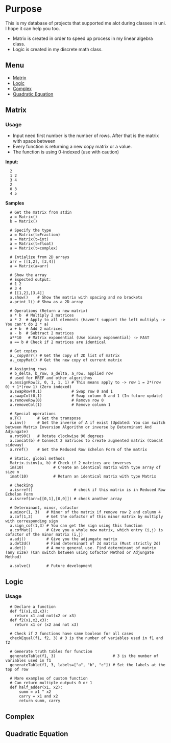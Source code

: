# Purpose
This is my database of projects that supported me alot during classes in uni. I hope it can help you too. 
* Matrix is created in order to speed up process in my linear algebra class.
* Logic is created in my discrete math class.
## Menu
* [Matrix](#matrix)
* [Logic](#logic)
* [Complex](#complex)
* [Quadratic Equation](#quadratic-equation)
## Matrix
### Usage
* Input need first number is the number of rows. After that is the matrix with space between
* Every function is returning a new copy matrix or a value.
* The function is using 0-indexed (use with caution)
 
**Input:**
```
  2
  1 2
  3 4
  2
  0 3
  4 5
```
**Samples**
``` python3
  # Get the matrix from stdin
  a = Matrix()
  b = Matrix()

  # Specify the type
  a = Matrix(t=Fraction)
  a = Matrix(t=int)
  a = Matrix(t=float)
  a = Matrix(t=complex)

  # Intialize from 2D arrays
  arr = [[1,2], [3,4]]
  a = Matrix(a=arr)

  # Show the array
  # Expected output:
  # 1 2
  # 3 4
  # [[1,2],[3,4]]
  a.show()    # Show the matrix with spacing and no brackets
  a.print_l() # Show as a 2D array

  # Operations (Return a new matrix)
  a * b  # Multiply 2 matrices
  a * 2  # Apply to all elements (Haven't support the left multiply -> You can't do 2 * a)
  a + b  # Add 2 matrices
  a - b  # Subtract 2 matrices
  a**10   # Matrix exponential (Use binary exponential) -> FAST
  a == b # Check if 2 matrices are identical

  # Get copies
  a._copyArr() # Get the copy of 2D list of matrix
  a._copyMat() # Get the new copy of current matrix

  # Assigning rows
  # b_delta, b_row, a_delta, a_row, applied row
  # used for RREF and other algorithms
  a.assignRow(2, 0, 1, 1, 1) # This means apply to -> row 1 = 2*(row 0) + 1*(row 1) (Zero indexed)
  a.swapRow(0,1)             # Swap row 0 and 1
  a.swapCol(0,1)             # Swap column 0 and 1 (In future update)
  a.removeRow(0)             # Remove row 0
  a.removeCol(1)             # Remove column 1

  # Special operations
  a.T()       # Get the transpose
  a.inv()     # Get the inverse of A if exist (Updated: You can switch between Matrix Inversion Algorithm or inverse by Determinant And Adjungate)
  a.rot90()   # Rotate clockwise 90 degrees
  a.concat(b) # Connect 2 matrices to create augmented matrix (Concat sideway)
  a.rref()    # Get the Reduced Row Echelon Form of the matrix

  # Static, global methods
  Matrix.isinv(a, b) # Check if 2 matrices are inverses
  im(10)             # Create an identical matrix with type array of size n
  imat(10)           # Return an identical matrix with type Matrix

  # Checking
  a.isrref()                  # check if this matrix is in Reduced Row Echelon Form
  a.isrref(arr=[[0,1],[0,0]]) # check another array

  # Determinant, minor, cofactor
  a.minor(1, 3)   # Minor of the matrix if remove row 2 and column 4
  a.cof(1,3)      # Get the cofactor of this minor matrix by multiply with corresponding sign
  a.sign_cof(1,3) # You can get the sign using this function
  a.cofMat()      # Give you a whole new matrix, which entry (i,j) is cofactor of the minor matrix (i,j)
  a.adj()         # Give you the adjungate matrix
  a.det2d()       # Find determinant of 2d matrix (Must strictly 2d)
  a.det()         # A more general use. Find determinant of matrix (any size) (Can switch between using Cofactor Method or Adjungate Method)
  
  a.solve()       # Future development
```

## Logic 
### Usage
``` python3
  # Declare a function
  def f1(x1,x2,x3):
    return x1 and not(x2 or x3)
  def f2(x1,x2,x3):
    return x1 or (x2 and not x3)

  # Check if 2 functions have same boolean for all cases
  checkEqual(f1, f2, 3) # 3 is the number of variables used in f1 and f2

  # Generate truth tables for function
  generateTable(f1, 3)                         # 3 is the number of variables used in f1
  generateTable(f1, 3, labels=["a", "b", "c"]) # Set the labels at the top of row

  # More examples of custom function
  # Can return multiple outputs 0 or 1
  def half_adder(x1, x2):
      summ = x1 ^ x2
      carry = x1 and x2 
      return summ, carry
```
## Complex
## Quadratic Equation
